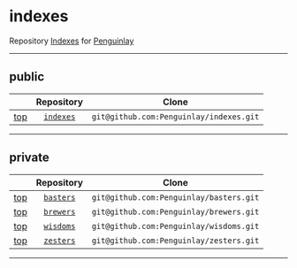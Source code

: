 # indexes
Repository [Indexes](https://github.com/Penguinlay/indexes) for [Penguinlay](https://github.com/Penguinlay)

---

## public
|                 | Repository                                         | Clone                                   |
|:---------------:|:--------------------------------------------------:|:---------------------------------------:|
| [top](#indexes) | [`indexes`](https://github.com/Penguinlay/indexes) | `git@github.com:Penguinlay/indexes.git` |

---

## private
|                 | Repository                                         | Clone                                   |
|:---------------:|:--------------------------------------------------:|:---------------------------------------:|
| [top](#indexes) | [`basters`](https://github.com/Penguinlay/basters) | `git@github.com:Penguinlay/basters.git` |
| [top](#indexes) | [`brewers`](https://github.com/Penguinlay/brewers) | `git@github.com:Penguinlay/brewers.git` |
| [top](#indexes) | [`wisdoms`](https://github.com/Penguinlay/wisdoms) | `git@github.com:Penguinlay/wisdoms.git` |
| [top](#indexes) | [`zesters`](https://github.com/Penguinlay/zesters) | `git@github.com:Penguinlay/zesters.git` |

---
